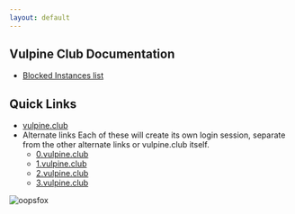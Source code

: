```yaml
---
layout: default
---
```


## Vulpine Club Documentation

- [Blocked Instances list](/blocklist)

## Quick Links

- [vulpine.club](https://vulpine.club/)
- Alternate links
    Each of these will create its own login session, separate from the other alternate links or vulpine.club itself.
  - [0.vulpine.club](https://0.vulpine.club/)
  - [1.vulpine.club](https://1.vulpine.club/)
  - [2.vulpine.club](https://2.vulpine.club/)
  - [3.vulpine.club](https://3.vulpine.club/)

![oopsfox](https://vulpine.club/oops.gif)

